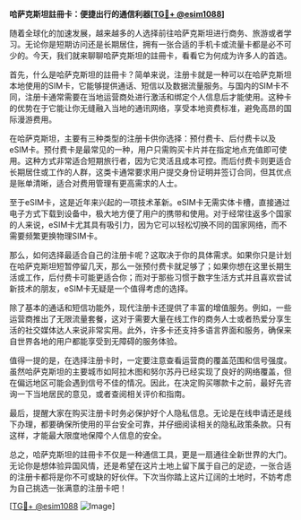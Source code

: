 **哈萨克斯坦註冊卡：便捷出行的通信利器[[TG💪+ @esim1088](https://t.me/s/esim1088)]**

随着全球化的加速发展，越来越多的人选择前往哈萨克斯坦进行商务、旅游或者学习。无论你是短期访问还是长期居住，拥有一张合适的手机卡或流量卡都是必不可少的。今天，我们就来聊聊哈萨克斯坦的註冊卡，看看它为何成为许多人的首选。

首先，什么是哈萨克斯坦的註冊卡？简单来说，注册卡就是一种可以在哈萨克斯坦本地使用的SIM卡，它能够提供通话、短信以及数据流量服务。与国内的SIM卡不同，注册卡通常需要在当地运营商处进行激活和绑定个人信息后才能使用。这种卡的优势在于它能让你无缝融入当地的通讯网络，享受本地资费标准，避免高昂的国际漫游费用。

在哈萨克斯坦，主要有三种类型的注册卡供你选择：预付费卡、后付费卡以及eSIM卡。预付费卡是最常见的一种，用户只需购买卡片并在指定地点充值即可使用。这种方式非常适合短期旅行者，因为它灵活且成本可控。而后付费卡则更适合长期居住或工作的人群，这类卡通常要求用户提交身份证明并签订合同，但其优点是账单清晰，适合对费用管理有更高需求的人士。

至于eSIM卡，这是近年来兴起的一项技术革新。eSIM卡无需实体卡槽，直接通过电子方式下载到设备中，极大地方便了用户的携带和使用。对于经常往返多个国家的人来说，eSIM卡尤其具有吸引力，因为它可以轻松切换不同的国家网络，而不需要频繁更换物理SIM卡。

那么，如何选择最适合自己的注册卡呢？这取决于你的具体需求。如果你只是计划在哈萨克斯坦短暂停留几天，那么一张预付费卡就足够了；如果你想在这里长期生活或工作，后付费卡可能更适合你；而对于那些习惯于数字生活方式并且喜欢尝试新技术的朋友，eSIM卡无疑是一个值得考虑的选择。

除了基本的通话和短信功能外，现代注册卡还提供了丰富的增值服务。例如，一些运营商推出了无限流量套餐，这对于需要大量在线工作的商务人士或者热爱分享生活的社交媒体达人来说非常实用。此外，许多卡还支持多语言界面和服务，确保来自世界各地的用户都能享受到无障碍的服务体验。

值得一提的是，在选择注册卡时，一定要注意查看运营商的覆盖范围和信号强度。虽然哈萨克斯坦的主要城市如阿拉木图和努尔苏丹已经实现了良好的网络覆盖，但在偏远地区可能会遇到信号不佳的情况。因此，在决定购买哪款卡之前，最好先咨询一下当地居民的意见，或者查阅相关评价和指南。

最后，提醒大家在购买注册卡时务必保护好个人隐私信息。无论是在线申请还是线下办理，都要确保所使用的平台安全可靠，并仔细阅读相关的隐私政策条款。只有这样，才能最大限度地保障个人信息的安全。

总之，哈萨克斯坦的註冊卡不仅是一种通信工具，更是一扇通往全新世界的大门。无论你是想体验异国风情，还是希望在这片土地上留下属于自己的足迹，一张合适的注册卡都将是你不可或缺的好伙伴。下次当你踏上这片辽阔的土地时，不妨考虑为自己挑选一张满意的注册卡吧！

[[TG💪+ @esim1088](https://t.me/s/esim1088) ![Image](https://i.postimg.cc/4NQfJmqS/Snipaste-2025-05-13-00-14-12.png)]